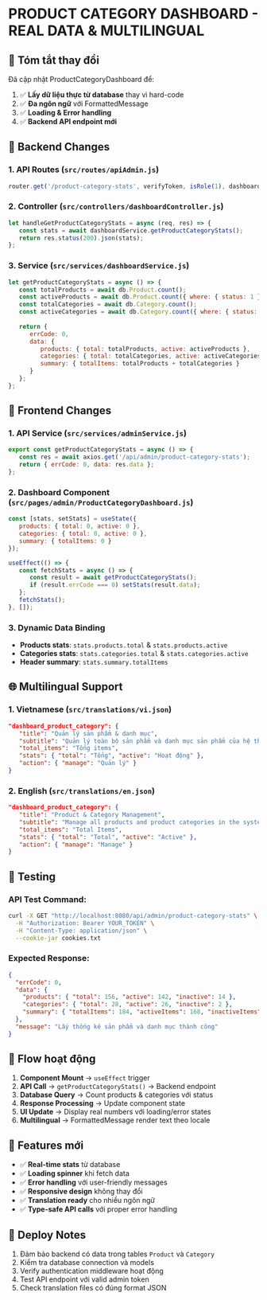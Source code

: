 # PRODUCT CATEGORY DASHBOARD - REAL DATA & MULTILINGUAL

## 🎯 Tóm tắt thay đổi

Đã cập nhật ProductCategoryDashboard để:
1. ✅ **Lấy dữ liệu thực từ database** thay vì hard-code
2. ✅ **Đa ngôn ngữ** với FormattedMessage
3. ✅ **Loading & Error handling**
4. ✅ **Backend API endpoint mới**

## 🔧 Backend Changes

### 1. API Routes (`src/routes/apiAdmin.js`)
```javascript
router.get('/product-category-stats', verifyToken, isRole(1), dashboardController.handleGetProductCategoryStats);
```

### 2. Controller (`src/controllers/dashboardController.js`)
```javascript
let handleGetProductCategoryStats = async (req, res) => {
   const stats = await dashboardService.getProductCategoryStats();
   return res.status(200).json(stats);
};
```

### 3. Service (`src/services/dashboardService.js`)
```javascript
let getProductCategoryStats = async () => {
   const totalProducts = await db.Product.count();
   const activeProducts = await db.Product.count({ where: { status: 1 } });
   const totalCategories = await db.Category.count();
   const activeCategories = await db.Category.count({ where: { status: 1 } });
   
   return {
      errCode: 0,
      data: {
         products: { total: totalProducts, active: activeProducts },
         categories: { total: totalCategories, active: activeCategories },
         summary: { totalItems: totalProducts + totalCategories }
      }
   };
};
```

## 🎨 Frontend Changes

### 1. API Service (`src/services/adminService.js`)
```javascript
export const getProductCategoryStats = async () => {
   const res = await axios.get('/api/admin/product-category-stats');
   return { errCode: 0, data: res.data };
};
```

### 2. Dashboard Component (`src/pages/admin/ProductCategoryDashboard.js`)
```javascript
const [stats, setStats] = useState({
   products: { total: 0, active: 0 },
   categories: { total: 0, active: 0 },
   summary: { totalItems: 0 }
});

useEffect(() => {
   const fetchStats = async () => {
      const result = await getProductCategoryStats();
      if (result.errCode === 0) setStats(result.data);
   };
   fetchStats();
}, []);
```

### 3. Dynamic Data Binding
- **Products stats**: `stats.products.total` & `stats.products.active`
- **Categories stats**: `stats.categories.total` & `stats.categories.active`  
- **Header summary**: `stats.summary.totalItems`

## 🌐 Multilingual Support

### 1. Vietnamese (`src/translations/vi.json`)
```json
"dashboard_product_category": {
   "title": "Quản lý sản phẩm & danh mục",
   "subtitle": "Quản lý toàn bộ sản phẩm và danh mục sản phẩm của hệ thống",
   "total_items": "Tổng items",
   "stats": { "total": "Tổng", "active": "Hoạt động" },
   "action": { "manage": "Quản lý" }
}
```

### 2. English (`src/translations/en.json`)  
```json
"dashboard_product_category": {
   "title": "Product & Category Management",
   "subtitle": "Manage all products and product categories in the system", 
   "total_items": "Total Items",
   "stats": { "total": "Total", "active": "Active" },
   "action": { "manage": "Manage" }
}
```

## 🧪 Testing

### API Test Command:
```bash
curl -X GET "http://localhost:8080/api/admin/product-category-stats" \
  -H "Authorization: Bearer YOUR_TOKEN" \
  -H "Content-Type: application/json" \
  --cookie-jar cookies.txt
```

### Expected Response:
```json
{
  "errCode": 0,
  "data": {
    "products": { "total": 156, "active": 142, "inactive": 14 },
    "categories": { "total": 28, "active": 26, "inactive": 2 },  
    "summary": { "totalItems": 184, "activeItems": 168, "inactiveItems": 16 }
  },
  "message": "Lấy thống kê sản phẩm và danh mục thành công"
}
```

## 🔄 Flow hoạt động

1. **Component Mount** → `useEffect` trigger
2. **API Call** → `getProductCategoryStats()` → Backend endpoint  
3. **Database Query** → Count products & categories với status
4. **Response Processing** → Update component state
5. **UI Update** → Display real numbers với loading/error states
6. **Multilingual** → FormattedMessage render text theo locale

## 🎁 Features mới

- ✅ **Real-time stats** từ database
- ✅ **Loading spinner** khi fetch data
- ✅ **Error handling** với user-friendly messages  
- ✅ **Responsive design** không thay đổi  
- ✅ **Translation ready** cho nhiều ngôn ngữ
- ✅ **Type-safe API calls** với proper error handling

## 🚀 Deploy Notes

1. Đảm bảo backend có data trong tables `Product` và `Category`
2. Kiểm tra database connection và models
3. Verify authentication middleware hoạt động
4. Test API endpoint với valid admin token
5. Check translation files có đúng format JSON